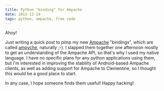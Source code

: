 ```yaml
---
title: Python "binding" for Ampache
date: 2011-12-19
tags: python, ampache, free code
---
```


Ahoy!

Just writing a quick post to pimp my new [Ampache][1] "bindings",
which are called [ampyche][2], naturally ;-). I slapped them together
one afternoon mostly to get an understanding of the Ampache API, so
that's why I used my native language. I have no specific plans for any
python applications using them, but I'm interested in improving the
stability of Android-based Ampache clients, as well as adding support
for Ampache to Clementine, so I thought this would be a good place to
start.

In any case, I hope someone finds them useful! Happy hacking!

 [1]: http://ampache.org/
 [2]: https://github.com/tych0/ampyche
